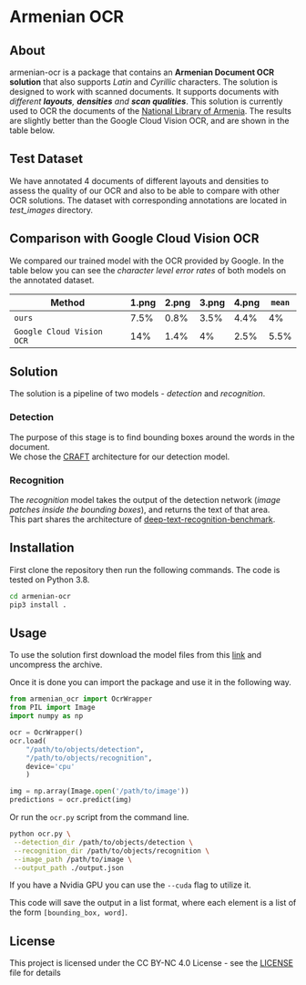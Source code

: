 
# Armenian OCR

## About

armenian-ocr is a package that contains an **Armenian Document OCR solution** that also supports *Latin* and *Cyrillic* characters. The solution is designed to work with scanned documents. It supports documents with *different **layouts**, **densities** and **scan qualities***.
This solution is currently used to OCR the documents of the [National Library of Armenia](https://nla.am/en/).
The results are slightly better than the Google Cloud Vision OCR, and are shown in the table below.

## Test Dataset
We have annotated 4 documents of different layouts and densities to assess the quality of our OCR and also to be able to compare with other OCR solutions.
The dataset with corresponding annotations are located in *test_images* directory.
## Comparison with Google Cloud Vision OCR
We compared our trained model with the OCR provided by Google.
In the table below you can see the *character level error rates* of both models on the
annotated dataset.


|Method                   |1.png             |2.png|3.png|4.png|`mean`|
|-------------------------|------------------|-----|-----|-----|------|
|`ours`                   |7.5%              |0.8% |3.5% |4.4% |4%    |
|`Google Cloud Vision OCR`|14%               |1.4% |4%   |2.5% |5.5%  |

## Solution

The solution is a pipeline of two models - *detection* and *recognition*.
### Detection
The purpose of this stage is to find bounding boxes around the words in the document.\
We chose the [CRAFT](https://github.com/clovaai/CRAFT-pytorch) architecture for our detection model.

### Recognition
The *recognition* model takes the output of the detection network (*image patches inside the bounding boxes*), and returns the text of that area.\
This part shares the architecture of [deep-text-recognition-benchmark](https://github.com/clovaai/deep-text-recognition-benchmark).

## Installation

First clone the repository then run the following commands. The code is tested on Python 3.8. 
```bash
cd armenian-ocr
pip3 install .
```

## Usage

To use the solution first download the model files from this [link](https://armenian-ocr-objects.s3.eu-west-3.amazonaws.com/objects.zip) and uncompress the archive.

Once it is done you can import the package and use it in the following way.

```python
from armenian_ocr import OcrWrapper
from PIL import Image
import numpy as np

ocr = OcrWrapper()
ocr.load(
    "/path/to/objects/detection",
    "/path/to/objects/recognition",
    device='cpu'
    )

img = np.array(Image.open('/path/to/image'))
predictions = ocr.predict(img)
```


Or run the `ocr.py` script from the command line.
```bash
python ocr.py \
 --detection_dir /path/to/objects/detection \
 --recognition_dir /path/to/objects/recognition \
 --image_path /path/to/image \
 --output_path ./output.json
```



If you have a Nvidia GPU you can use the `--cuda` flag to utilize it.

This code will save the output in a list format, where each element is a list of the form `[bounding_box, word]`.

## License

This project is licensed under the CC BY-NC 4.0 License - see the [LICENSE](LICENSE-CC-BY-NC-4.0.md) file for details